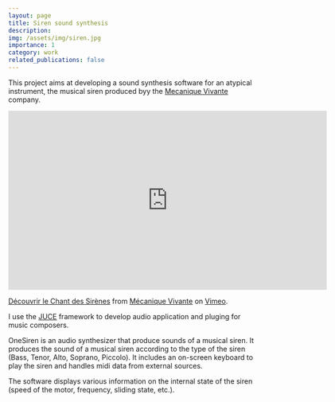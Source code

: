 ```yaml
---
layout: page
title: Siren sound synthesis
description:
img: /assets/img/siren.jpg
importance: 1
category: work
related_publications: false
---
```



This project aims at developing a sound synthesis software for an atypical instrument, the musical siren produced byy the <a href="https://mecanique-vivante.com/en/" target=blank>Mecanique Vivante</a> company.


<iframe src="https://player.vimeo.com/video/135737512?h=a3fecdf7ea&color=F15941" width="640" height="360" frameborder="0" allow="autoplay; fullscreen; picture-in-picture" allowfullscreen></iframe>
<p><a href="https://vimeo.com/135737512">D&eacute;couvrir le Chant des Sir&egrave;nes</a> from <a href="https://vimeo.com/mecaniquevivante">M&eacute;canique Vivante</a> on <a href="https://vimeo.com">Vimeo</a>.</p>


I use the <a href="https://juce.com/" target=blank>JUCE</a> framework to develop audio application and pluging for music composers.

OneSiren is an audio synthesizer that produce sounds of a musical siren. It produces the sound of a musical siren according to the type of the siren (Bass, Tenor, Alto, Soprano, Piccolo). It includes an on-screen keyboard to play the siren and handles midi data from external sources. 

The software displays various information on the internal state of the siren (speed of the motor, frequency, sliding state, etc.).
